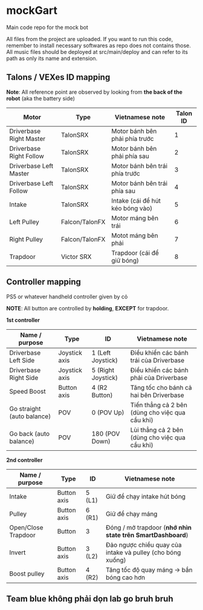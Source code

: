 # mockGart
Main code repo for the mock bot

All files from the project are uploaded.
If you want to run this code, remember to install necessary softwares as repo does not contains those.
All music files should be deployed at src/main/deploy and can refer to its path as only its name and extension.

## Talons / VEXes ID mapping

**Note**: All reference point are observed by looking from **the back of the robot** (aka the battery side)

|Motor|Type|Vietnamese note|Talon ID|
|-----|----|---------------|--------|
|Driverbase Right Master|TalonSRX|Motor bánh bên phải phía trước|1|
|Driverbase Right Follow|TalonSRX|Motor bánh bên phải phía sau|2|
|Driverbase Left Master|TalonSRX|Motor bánh bên trái phía trước|3|
|Driverbase Left Follow|TalonSRX|Motor bánh bên trái phía sau|4|
|Intake|TalonSRX|Intake (cái để hút kéo bóng vào)|5|
|Left Pulley|Falcon/TalonFX|Motor máng bên trái|6|
|Right Pulley|Falcon/TalonFX|Motot máng bên phải|7|
|Trapdoor|Victor SRX|Trapdoor (cái để giữ bóng)|8|

## Controller mapping

PS5 or whatever handheld controller given by cỏ

**NOTE**: All button are controlled by **holding**, **EXCEPT** for trapdoor.

**1st controller**

|Name / purpose|Type|ID|Vietnamese note|
|--------------|----|--|---------------|
|Driverbase Left Side|Joystick axis|1 (Left Joystick)|Điều khiển các bánh trái của Driverbase|
|Driverbase Right Side|Joystick axis|5 (Right Joystick)|Điều khiển các bánh phải của Driverbase|
|Speed Boost|Button axis|4 (R2 Button)|Tăng tốc cho bánh cả hai bên Driverbase|
|Go straight (auto balance)|POV|0 (POV Up)|Tiến thẳng cả 2 bên (dùng cho việc qua cầu khỉ)|
|Go back (auto balance)|POV|180 (POV Down)|Lùi thẳng cả 2 bên (dùng cho việc qua cầu khỉ)|

**2nd controller**

|Name / purpose|Type|ID|Vietnamese note|
|--------------|----|--|---------------|
|Intake|Button axis|5 (L1)|Giữ để chạy intake hút bóng|
|Pulley|Button axis|6 (R1)|Giữ để chạy máng|
|Open/Close Trapdoor|Button|3|Đóng / mở trapdoor (**nhớ nhìn state trên SmartDashboard**)|
|Invert|Button axis|3 (L2)|Đảo ngược chiều quay của intake và pulley (cho bóng xuống)|
|Boost pulley|Button axis|4 (R2)|Tăng tốc độ quay máng -> bắn bóng cao hơn|

## Team blue không phải dọn lab go bruh bruh
